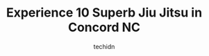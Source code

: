 ---
layout: ampstory
image: https://i0.wp.com/www.depkes.org/wp-content/uploads/2023/06/jiu-jitsu-0-in-concord-nc-1685861349.jpeg?resize=640,853
author: techidn
featured: false
description: Discover the impressive array of Jiu Jitsu options in Concord NC, where you can find 10 of the largest Jiu Jitsu establishments in the area. From renowned classics to hidden gems, Concord NC
title: Experience 10 Superb Jiu Jitsu in Concord NC
cover:
   title: Experience 10 Superb Jiu Jitsu in Concord NC
   subtitle: Rickpate
   background: https://www.depkes.org/wp-content/uploads/2023/06/jiu-jitsu-0-in-concord-nc-1685861349.jpeg

pages: 
 - layout: thirds
   top: <h1>#1 Fight to Win Royce Gracie Jiu Jitsu Headquarters</h1>
   bottom: "<p>My son has been attending here for over a year, the experience has been so incredibly great, my wife, 2 other sons & I have recently joined as well.The instructors are wo</p>"
   background: https://www.depkes.org/wp-content/uploads/2023/06/jiu-jitsu-1-in-concord-nc-1685861349.jpeg
   backgroundblur: true
 - layout: thirds
   top: <h1>#2 Charlotte Jiu-Jitsu Academy</h1>
   bottom: "<p>This place is world class… Whether youre brand new to Jiu Jitsu, fitness, and martial arts or youre a seasoned grappler, Charlotte JJ is the best. Charlotte Jiu-J</p>"
   background: https://www.depkes.org/wp-content/uploads/2023/06/jiu-jitsu-2-in-concord-nc-1685861350.jpeg
   cta:
      link: https://www.depkes.org/blog/experience-10-superb-jiu-jitsu-in-concord-nc/
      text: Experience 10 Superb Jiu Jitsu in Concord NC
 - layout: thirds
   top: <h1>#3 Concord Taekwondo America</h1>
   bottom: "<p>2353 Concord Lake Rd #134, Concord, NC 28025, United States</p>"
   background: https://www.depkes.org/wp-content/uploads/2023/06/jiu-jitsu-3-in-concord-nc-1685861350.jpeg
   cta:
      link: https://www.depkes.org/blog/experience-10-superb-jiu-jitsu-in-concord-nc/
      text: Experience 10 Superb Jiu Jitsu in Concord NC
 - layout: thirds
   top: <h1>#4 Black Belt USA</h1>
   bottom: "<p>11915-A N Tryon St A, Charlotte, NC 28262, United States</p>"
   background: https://images.unsplash.com/photo-1515405295579-ba7b45403062?ixlib=rb-4.0.3&ixid=MnwxMjA3fDB8MHxwaG90by1wYWdlfHx8fGVufDB8fHx8&auto=format&fit=crop&w=640&h=853&q=80
   cta:
      link: https://www.depkes.org/blog/experience-10-superb-jiu-jitsu-in-concord-nc/
      text: Experience 10 Superb Jiu Jitsu in Concord NC
 - layout: thirds
   top: <h1>#5 Integrated Martial Arts Academy</h1>
   bottom: "<p>3816 State Hwy 49 S, Harrisburg, NC 28075, United States</p>"
   background: https://images.unsplash.com/photo-1536745287225-21d689278fd1?ixlib=rb-4.0.3&ixid=MnwxMjA3fDB8MHxwaG90by1wYWdlfHx8fGVufDB8fHx8&auto=format&fit=crop&w=640&h=853&q=80
   cta:
      link: https://www.depkes.org/blog/experience-10-superb-jiu-jitsu-in-concord-nc/
      text: Experience 10 Superb Jiu Jitsu in Concord NC
 - layout: thirds
   top: <h1>#6 Metrolina Martial Arts</h1>
   bottom: "<p>350 McGill Ave NW Suite 2, Concord, NC 28027, United States</p>"
   background: https://images.unsplash.com/photo-1509114397022-ed747cca3f65?ixlib=rb-4.0.3&ixid=MnwxMjA3fDB8MHxwaG90by1wYWdlfHx8fGVufDB8fHx8&auto=format&fit=crop&w=640&h=853&q=80
   cta:
      link: https://www.depkes.org/blog/experience-10-superb-jiu-jitsu-in-concord-nc/
      text: Experience 10 Superb Jiu Jitsu in Concord NC
 - layout: thirds
   top: <h1>#7 Premier Martial Arts- Highland Creek</h1>
   bottom: "<p>5806 Highland Shoppes Dr A2, Charlotte, NC 28269, United States</p>"
   background: https://images.unsplash.com/photo-1533998839656-76f5e4b2bccb?ixlib=rb-4.0.3&ixid=MnwxMjA3fDB8MHxwaG90by1wYWdlfHx8fGVufDB8fHx8&auto=format&fit=crop&w=640&h=853&q=80
   cta:
      link: https://www.depkes.org/blog/experience-10-superb-jiu-jitsu-in-concord-nc/
      text: Experience 10 Superb Jiu Jitsu in Concord NC
 - layout: thirds
   middle: Continue reading...
   background: https://images.unsplash.com/photo-1552083974-186346191183?ixlib=rb-4.0.3&ixid=MnwxMjA3fDB8MHxwaG90by1wYWdlfHx8fGVufDB8fHx8&auto=format&fit=crop&w=640&h=853&q=80
   cta:
      link: https://www.depkes.org/blog/experience-10-superb-jiu-jitsu-in-concord-nc/
      text: Experience 10 Superb Jiu Jitsu in Concord NC
      
---